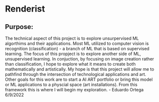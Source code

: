 # Renderist

## Purpose: 
The technical aspect of this project is to explore unsurpervised ML algorthims and their applications.
Most ML utilized to computer vision is recognition (classification) - a branch of ML that is based on supervised learning.
The focus of this propject is to explore another side of ML, unsupervised learning. In conjuction, by focusing on image 
creation rather than classification, I hope to explore what it means to create both mathematically and artistically. 
My hope is that this project will allow me to pathfind through the intersection of technological applications and art. 
Other goals for this work are to start a AI ART portfolio or bring this model or ML applications to a physcial space (art installations).
From this framework this is where I will begin my exploration. - Eduardo Ortega 6/9/2022
